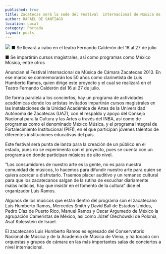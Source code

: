 ```yaml
---
published: true
title: Zacatecas será la sede del Festival  Internacional de Música de Cámara
author: RAFAEL DE SANTIAGO
location: Local
category: Portada
layout: posts
---
```


![](http://i.imgur.com/P2NixELm.jpg)
■ Se llevará a cabo en el teatro Fernando Calderón del 16 al 27 de julio

■ Se impartirán cursos magistrales, así como programas como México Música, entre otros

Anuncian el Festival Internacional de Música de Cámara Zacatecas 2013. En ese marco se conmemorarán los 50 años como clarinetista de Luis Humberto Ramos, quien dirige este proyecto y el cual se realizará en el Teatro Fernando Calderón del 16 al 27 de julio.

De forma paralela a los conciertos, hay un programa de actividades académicas donde los artistas invitados impartirán cursos magistrales en las instalaciones de la Unidad Académica de Artes de la Universidad Autónoma de Zacatecas (UAZ), con el respaldo y apoyo del Consejo Nacional para la Cultura y las Artes a través del INBA, así como de programas como el denominado México Música, y el programa Integral de Fortalecimiento Institucional (PIFI), en el que participan jóvenes talentos de diferentes instituciones educativas del país.

Este festival será punta de lanza para la creación de un público en el estado, pues no se experimenta con el proyecto, pues se cuenta con un programa en donde participan músicos de alto nivel.

“Los consumidores de nuestro arte es la gente, no es para nuestra comunidad de músicos, lo hacemos para difundir nuestro arte para quien se quiera acercar a disfrutarlo. Traemos placer auditivo y un remanso cultural para que los zacatecanos salgan de la rutina de escuchar diariamente malas noticias, hay que insistir en el fomento de la cultura” dice el organizador Luis Ramos.

Algunos de los músicos que están dentro del programa son el zacatecano Luis Humberto Ramos, Mercedes Smith y David Ball de Estados Unidos, Pedro Díaz de Puerto Rico, Manuel Ramos y Oscar Argumedo de México la agrupación Cameristas de México, así como Józef Olechowski de Polonia, Asaf Kolesstein de Israel.

El zacatecano Luis Humberto Ramos es egresado del Conservatorio Nacional de Música y de la Academia de Música de Viena, y ha tocado con orquestas y grupos de cámara en las más importantes salas de conciertos a nivel internacional.
